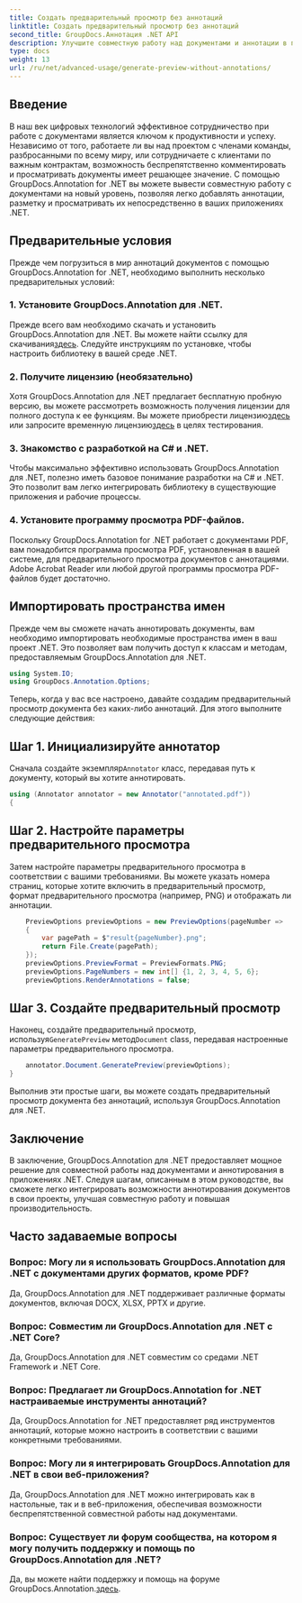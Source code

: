 ```yaml
---
title: Создать предварительный просмотр без аннотаций
linktitle: Создать предварительный просмотр без аннотаций
second_title: GroupDocs.Аннотация .NET API
description: Улучшите совместную работу над документами и аннотации в приложениях .NET с помощью GroupDocs.Annotation для .NET. Легко комментируйте, помечайте и просматривайте документы с помощью этой мощной библиотеки.
type: docs
weight: 13
url: /ru/net/advanced-usage/generate-preview-without-annotations/
---
```

## Введение
В наш век цифровых технологий эффективное сотрудничество при работе с документами является ключом к продуктивности и успеху. Независимо от того, работаете ли вы над проектом с членами команды, разбросанными по всему миру, или сотрудничаете с клиентами по важным контрактам, возможность беспрепятственно комментировать и просматривать документы имеет решающее значение. С помощью GroupDocs.Annotation for .NET вы можете вывести совместную работу с документами на новый уровень, позволяя легко добавлять аннотации, разметку и просматривать их непосредственно в ваших приложениях .NET.
## Предварительные условия
Прежде чем погрузиться в мир аннотаций документов с помощью GroupDocs.Annotation for .NET, необходимо выполнить несколько предварительных условий:
### 1. Установите GroupDocs.Annotation для .NET.
 Прежде всего вам необходимо скачать и установить GroupDocs.Annotation для .NET. Вы можете найти ссылку для скачивания[здесь](https://releases.groupdocs.com/annotation/net/). Следуйте инструкциям по установке, чтобы настроить библиотеку в вашей среде .NET.
### 2. Получите лицензию (необязательно)
Хотя GroupDocs.Annotation для .NET предлагает бесплатную пробную версию, вы можете рассмотреть возможность получения лицензии для полного доступа к ее функциям. Вы можете приобрести лицензию[здесь](https://purchase.groupdocs.com/buy) или запросите временную лицензию[здесь](https://purchase.groupdocs.com/temporary-license/) в целях тестирования.
### 3. Знакомство с разработкой на C# и .NET.
Чтобы максимально эффективно использовать GroupDocs.Annotation для .NET, полезно иметь базовое понимание разработки на C# и .NET. Это позволит вам легко интегрировать библиотеку в существующие приложения и рабочие процессы.
### 4. Установите программу просмотра PDF-файлов.
Поскольку GroupDocs.Annotation for .NET работает с документами PDF, вам понадобится программа просмотра PDF, установленная в вашей системе, для предварительного просмотра документов с аннотациями. Adobe Acrobat Reader или любой другой программы просмотра PDF-файлов будет достаточно.

## Импортировать пространства имен
Прежде чем вы сможете начать аннотировать документы, вам необходимо импортировать необходимые пространства имен в ваш проект .NET. Это позволяет вам получить доступ к классам и методам, предоставляемым GroupDocs.Annotation для .NET.

```csharp
using System.IO;
using GroupDocs.Annotation.Options;
```

Теперь, когда у вас все настроено, давайте создадим предварительный просмотр документа без каких-либо аннотаций. Для этого выполните следующие действия:
## Шаг 1. Инициализируйте аннотатор
 Сначала создайте экземпляр`Annotator` класс, передавая путь к документу, который вы хотите аннотировать.
```csharp
using (Annotator annotator = new Annotator("annotated.pdf"))
{
```
## Шаг 2. Настройте параметры предварительного просмотра
Затем настройте параметры предварительного просмотра в соответствии с вашими требованиями. Вы можете указать номера страниц, которые хотите включить в предварительный просмотр, формат предварительного просмотра (например, PNG) и отображать ли аннотации.
```csharp
    PreviewOptions previewOptions = new PreviewOptions(pageNumber =>
    {
        var pagePath = $"result{pageNumber}.png";
        return File.Create(pagePath);
    });
    previewOptions.PreviewFormat = PreviewFormats.PNG;
    previewOptions.PageNumbers = new int[] {1, 2, 3, 4, 5, 6};
    previewOptions.RenderAnnotations = false;
```
## Шаг 3. Создайте предварительный просмотр
 Наконец, создайте предварительный просмотр, используя`GeneratePreview` метод`Document` class, передавая настроенные параметры предварительного просмотра.
```csharp
    annotator.Document.GeneratePreview(previewOptions);
}
```
Выполнив эти простые шаги, вы можете создать предварительный просмотр документа без аннотаций, используя GroupDocs.Annotation для .NET.

## Заключение
В заключение, GroupDocs.Annotation для .NET предоставляет мощное решение для совместной работы над документами и аннотирования в приложениях .NET. Следуя шагам, описанным в этом руководстве, вы сможете легко интегрировать возможности аннотирования документов в свои проекты, улучшая совместную работу и повышая производительность.
## Часто задаваемые вопросы
### Вопрос: Могу ли я использовать GroupDocs.Annotation для .NET с документами других форматов, кроме PDF?
Да, GroupDocs.Annotation для .NET поддерживает различные форматы документов, включая DOCX, XLSX, PPTX и другие.
### Вопрос: Совместим ли GroupDocs.Annotation для .NET с .NET Core?
Да, GroupDocs.Annotation для .NET совместим со средами .NET Framework и .NET Core.
### Вопрос: Предлагает ли GroupDocs.Annotation for .NET настраиваемые инструменты аннотаций?
Да, GroupDocs.Annotation for .NET предоставляет ряд инструментов аннотаций, которые можно настроить в соответствии с вашими конкретными требованиями.
### Вопрос: Могу ли я интегрировать GroupDocs.Annotation для .NET в свои веб-приложения?
Да, GroupDocs.Annotation для .NET можно интегрировать как в настольные, так и в веб-приложения, обеспечивая возможности беспрепятственной совместной работы над документами.
### Вопрос: Существует ли форум сообщества, на котором я могу получить поддержку и помощь по GroupDocs.Annotation для .NET?
 Да, вы можете найти поддержку и помощь на форуме GroupDocs.Annotation.[здесь](https://forum.groupdocs.com/c/annotation/10).
